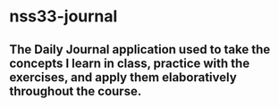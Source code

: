 # nss33-journal

## The Daily Journal application used to take the concepts I learn in class, practice with the exercises, and apply them elaboratively throughout the course.
